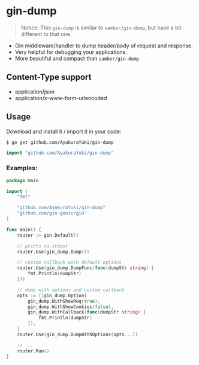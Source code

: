 # gin-dump

> Notice: This `gin-dump` is similar to `sambar/gin-dump`, but have a bit different to that one.

* Gin middleware/handler to dump header/body of request and response.
* Very helpful for debugging your applications.
* More beautiful and compact than `samber/gin-dump`

## Content-Type support

* application/json
* application/x-www-form-urlencoded

## Usage

Download and install it / import it in your code:

```shell
$ go get github.com/AyakuraYuki/gin-dump
```

```go
import "github.com/AyakuraYuki/gin-dump"
```

### Examples:

```go
package main

import (
	"fmt"

	"github.com/AyakuraYuki/gin-dump"
	"github.com/gin-gonic/gin"
)

func main() {
	router := gin.Default()

	// prints to stdout
	router.Use(gin_dump.Dump())

	// custom callback with default options
	router.Use(gin_dump.DumpFunc(func(dumpStr string) {
		fmt.Println(dumpStr)
	}))

	// dump with options and custom callback
	opts := []gin_dump.Option{
		gin_dump.WithShowReq(true),
		gin_dump.WithShowCookies(false),
		gin_dump.WithCallback(func(dumpStr string) {
			fmt.Println(dumpStr)
		}),
	}
	router.Use(gin_dump.DumpWithOptions(opts...))

	// ...
	router.Run()
}

```

